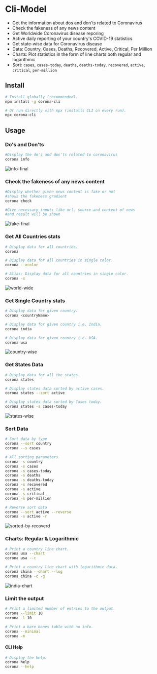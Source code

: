 # Cli-Model

- Get the information about dos and don'ts related to Coronavirus
- Check the fakeness of any news content
- Get Worldwide Coronavirus disease reporing
- Active daily reporting of your country's COVID-19 statistics
- Get state-wise data for Coronavirus disease
- Data: Country, Cases, Deaths, Recovered, Active, Critical, Per Million
- Charts: Plot statistics in the form of line charts both regular and logarithmic
- Sort: `cases`, `cases-today`, `deaths`, `deaths-today`, `recovered`, `active`, `critical`, `per-million`

## Install

```sh
# Install globally (recommended).
npm install -g corona-cli

# Or run directly with npx (installs CLI on every run).
npx corona-cli
```

## Usage

### Do's and Don'ts

```sh
#Display the do's and don'ts related to coronavirus
corona info

```
![info-final](https://user-images.githubusercontent.com/50859092/80065494-daef8280-8557-11ea-9a9a-31a5f342ce0f.png)


### Check the fakeness of any news content

```sh
#Display whether given news content is fake or not
#shows the fakeness gradient
corona check

#Give necessary inputs like url, source and content of news
#and result will be shown
```

![fake-final](https://user-images.githubusercontent.com/50859092/80065437-bc898700-8557-11ea-8cb3-46f7f64f513c.png)


### Get All Countries stats 

```sh
# Display data for all countries.
corona

# Display data for all countries in single color.
corona --xcolor

# Alias: Display data for all countries in single color.
corona -x
```

![world-wide](https://user-images.githubusercontent.com/50859092/80066278-4423c580-8559-11ea-98b5-883972f400de.png)


### Get Single Country stats

```sh
# Display data for given country.
corona <countryName>

# Display data for given country i.e. India.
corona india

# Display data for given country i.e. USA.
corona usa
```

![country-wise](https://user-images.githubusercontent.com/50859092/80066178-1e96bc00-8559-11ea-868f-0d7312e33a39.png)


### Get States Data

```sh
# Display data for all the states.
corona states

# Display states data sorted by active cases.
corona states --sort active

# Display states data sorted by Cases today.
corona states -s cases-today
```

![states-wise](https://user-images.githubusercontent.com/50859092/80066338-5e5da380-8559-11ea-9bbe-4ad130631c11.png)


### Sort Data

```sh
# Sort data by type
corona --sort country
corona --s cases

# All sorting parameters.
corona -s country
corona -s cases
corona -s cases-today
corona -s deaths
corona -s deaths-today
corona -s recovered
corona -s active
corona -s critical
corona -s per-million

# Reverse sort data
corona --sort active --reverse
corona -s active -r
```

![sorted-by-recoverd](https://user-images.githubusercontent.com/50859092/80066623-e643ad80-8559-11ea-93b3-fc2538600ace.png)


### Charts: Regular & Logarithmic

```sh
# Print a country line chart.
corona usa --chart
corona usa --c

# Print a country line chart with logarithmic data.
corona china --chart --log
corona china -c -g
```

![india-chart](https://user-images.githubusercontent.com/50859092/80066441-91a03280-8559-11ea-9159-84c353fa428f.png)


### Limit the output

````sh
# Print a limited number of entries to the output.
corona --limit 10
corona -l 10

# Print a bare bones table with no info.
corona --minimal
corona -m
````

#### CLI Help

```sh
# Display the help.
corona help
corona --help
```






